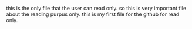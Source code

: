 this is the only file that the user can read only.
so this is very important file about the reading purpus only.
this is my first file for the github for read only.